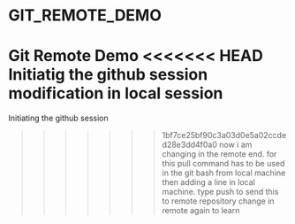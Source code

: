 # GIT_REMOTE_DEMO
Git Remote Demo
<<<<<<< HEAD
Initiatig the github session
modification in local session
=======
Initiating the github session
>>>>>>> 1bf7ce25bf90c3a03d0e5a02ccded28e3dd4f0a0
now i am changing in the remote end. for this pull command has to be used in the git bash from local machine
then adding a line in local machine. type push to send  this to remote repository
change in remote again to learn
